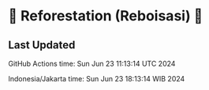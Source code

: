 
# 🌳 Reforestation (Reboisasi) 🌲

## Last Updated

GitHub Actions time: Sun Jun 23 11:13:14 UTC 2024

Indonesia/Jakarta time: Sun Jun 23 18:13:14 WIB 2024

